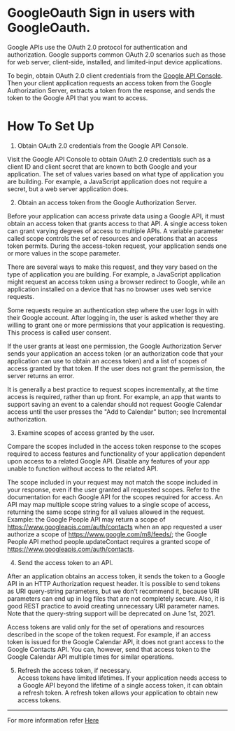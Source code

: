# GoogleOauth Sign in users with GoogleOauth.

Google APIs use the OAuth 2.0 protocol for authentication and authorization. Google supports common OAuth 2.0 scenarios such as those for web server, client-side, installed, and limited-input device applications. <br>

To begin, obtain OAuth 2.0 client credentials from the <a target='_blank' href="https://console.developers.google.com/">Google API Console</a>. Then your client application requests an access token from the Google Authorization Server, extracts a token from the response, and sends the token to the Google API that you want to access. <br>

# How To Set Up

1. Obtain OAuth 2.0 credentials from the Google API Console. <br>

Visit the Google API Console to obtain OAuth 2.0 credentials such as a client ID and client secret that are known to both Google and your application. The set of values varies based on what type of application you are building. For example, a JavaScript application does not require a secret, but a web server application does. <br>

2. Obtain an access token from the Google Authorization Server. <br>

Before your application can access private data using a Google API, it must obtain an access token that grants access to that API. A single access token can grant varying degrees of access to multiple APIs. A variable parameter called scope controls the set of resources and operations that an access token permits. During the access-token request, your application sends one or more values in the scope parameter. <br>

There are several ways to make this request, and they vary based on the type of application you are building. For example, a JavaScript application might request an access token using a browser redirect to Google, while an application installed on a device that has no browser uses web service requests. <br>

Some requests require an authentication step where the user logs in with their Google account. After logging in, the user is asked whether they are willing to grant one or more permissions that your application is requesting. This process is called user consent. <br>

If the user grants at least one permission, the Google Authorization Server sends your application an access token (or an authorization code that your application can use to obtain an access token) and a list of scopes of access granted by that token. If the user does not grant the permission, the server returns an error. <br>

It is generally a best practice to request scopes incrementally, at the time access is required, rather than up front. For example, an app that wants to support saving an event to a calendar should not request Google Calendar access until the user presses the "Add to Calendar" button; see Incremental authorization. <br>

3. Examine scopes of access granted by the user. <br>

Compare the scopes included in the access token response to the scopes required to access features and functionality of your application dependent upon access to a related Google API. Disable any features of your app unable to function without access to the related API. <br>

The scope included in your request may not match the scope included in your response, even if the user granted all requested scopes. Refer to the documentation for each Google API for the scopes required for access. An API may map multiple scope string values to a single scope of access, returning the same scope string for all values allowed in the request. Example: the Google People API may return a scope of https://www.googleapis.com/auth/contacts when an app requested a user authorize a scope of https://www.google.com/m8/feeds/; the Google People API method people.updateContact requires a granted scope of https://www.googleapis.com/auth/contacts. <br>

4. Send the access token to an API. <br>

After an application obtains an access token, it sends the token to a Google API in an HTTP Authorization request header. It is possible to send tokens as URI query-string parameters, but we don't recommend it, because URI parameters can end up in log files that are not completely secure. Also, it is good REST practice to avoid creating unnecessary URI parameter names. Note that the query-string support will be deprecated on June 1st, 2021. <br>

Access tokens are valid only for the set of operations and resources described in the scope of the token request. For example, if an access token is issued for the Google Calendar API, it does not grant access to the Google Contacts API. You can, however, send that access token to the Google Calendar API multiple times for similar operations. <br>

5. Refresh the access token, if necessary. <br>
   Access tokens have limited lifetimes. If your application needs access to a Google API beyond the lifetime of a single access token, it can obtain a refresh token. A refresh token allows your application to obtain new access tokens. <br>

<hr>
For more information refer <a target="_blank" href="https://developers.google.com/identity/protocols/oauth2">Here</a>
